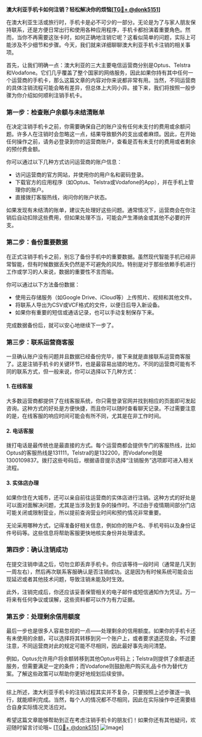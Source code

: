 **澳大利亚手机卡如何注销？轻松解决你的烦恼[[TG💪+ @donk5151](https://t.me/s/donk5151)]**

在澳大利亚生活或旅行时，手机卡是必不可少的一部分。无论是为了与家人朋友保持联系，还是方便日常出行和使用各种应用程序，手机卡都扮演着重要角色。然而，当你不再需要这张卡时，如何正确地注销它呢？这看似简单的问题，实际上可能涉及不少细节和步骤。今天，我们就来详细聊聊澳大利亚手机卡注销的相关事项。

首先，让我们明确一点：澳大利亚的三大主要电信运营商分别是Optus、Telstra和Vodafone。它们几乎覆盖了整个国家的网络服务，因此如果你持有其中任何一个运营商的手机卡，那么这篇文章的内容对你来说都非常有用。当然，不同运营商的具体注销流程可能会略有差异，但总体上大同小异。接下来，我们将按照一般步骤为你介绍如何顺利注销手机卡。

### **第一步：检查账户余额与未结清账单**
在决定注销手机卡之前，你需要确保自己的账户没有任何未支付的费用或余额问题。许多人在注销时会忽略这一点，结果导致额外的支出或者麻烦。因此，在开始任何操作之前，请务必登录到你的运营商账户，查看是否有未支付的费用或者剩余的预付费金额。

你可以通过以下几种方式访问运营商的账户信息：
- 访问运营商的官方网站，并使用你的用户名和密码登录。
- 下载官方的应用程序（如Optus、Telstra或Vodafone的App），并在手机上管理你的账户。
- 直接拨打客服热线，询问你的账户状态。

如果发现有未结清的账单，建议先处理好这些问题。通常情况下，运营商会在你注销后自动扣除这些费用，但如果处理不当，可能会产生滞纳金或其他不必要的开支。

### **第二步：备份重要数据**
在正式注销手机卡之前，别忘了备份手机中的重要数据。虽然现代智能手机已经非常智能，但有时候数据丢失仍然是不可避免的风险。特别是对于那些依赖手机进行工作或学习的人来说，数据的重要性不言而喻。

你可以通过以下方法备份数据：
- 使用云存储服务（如Google Drive、iCloud等）上传照片、视频和其他文件。
- 将联系人导出为CSV或VCF格式的文件，以便日后导入新设备。
- 如果你有重要的短信或通话记录，也可以手动复制保存下来。

完成数据备份后，就可以安心地继续下一步了。

### **第三步：联系运营商客服**
一旦确认账户没有问题并且数据已经备份完毕，接下来就是直接联系运营商客服了。这是注销手机卡的关键环节，也是最容易出错的地方。不同的运营商可能有不同的联系方式，但一般来说，你可以选择以下几种方式：

#### **1. 在线客服**
大多数运营商都提供了在线客服系统，你只需登录官网并找到相应的页面即可发起咨询。这种方式的好处是方便快捷，而且你可以随时查看聊天记录。不过需要注意的是，在线客服的响应时间可能会有所不同，尤其是在非工作时间。

#### **2. 电话客服**
拨打电话是最传统也是最直接的方式。每个运营商都会提供专门的客服热线，比如Optus的客服热线是131111，Telstra的是132200，而Vodafone则是1300109837。拨打这些号码后，根据语音提示选择“注销服务”选项即可进入相关流程。

#### **3. 实体店办理**
如果你住在大城市，还可以亲自前往运营商的实体店进行注销。这种方式的好处是可以面对面解决问题，尤其是当涉及到复杂的操作时。不过由于疫情期间部分门店可能关闭或限制营业，所以提前查询营业时间和预约情况非常重要。

无论采用哪种方式，记得准备好相关信息，例如你的账户名、手机号码以及身份证件号码等。这些信息将帮助客服更快地核实身份并处理请求。

### **第四步：确认注销成功**
在提交注销申请之后，切勿立即丢弃手机卡。你应该等待一段时间（通常是几天到一周左右），然后再次联系客服确认是否注销成功。这是因为有时候系统可能会出现延迟或者其他技术问题，导致注销未能及时生效。

此外，注销完成后，你还应该妥善保管相关的电子邮件或短信通知作为凭证。万一将来有任何争议或误解，这些资料都可以作为有力证据。

### **第五步：处理剩余信用额度**
最后一步也是很多人容易忽视的一点——处理剩余的信用额度。如果你的手机卡还有未使用的余额，可以选择将其转移到另一个账户上，或者要求退还现金。不过要注意，不同运营商对此的规定可能不尽相同，因此最好事先询问清楚。

例如，Optus允许用户将余额转移到其他Optus号码上；Telstra则提供了余额退还服务，但需要满足一定的条件；而Vodafone则鼓励用户购买礼品卡作为替代方案。了解这些政策可以帮助你更好地规划后续安排。

---

综上所述，澳大利亚手机卡的注销过程其实并不复杂，只要按照上述步骤逐一执行，就能顺利完成。当然，每个人的情况都不尽相同，因此在实际操作中还需要结合自身实际情况灵活应对。

希望这篇文章能够帮助到正在考虑注销手机卡的朋友们！如果你还有其他疑问，欢迎随时留言讨论哦~ [[TG💪+ @donk5151](https://t.me/s/donk5151) ![Image](https://i.postimg.cc/rwNCRYN7/Snipaste-2025-04-30-17-27-05.png)]